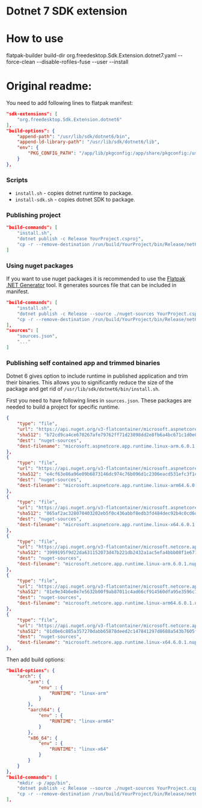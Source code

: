 # Dotnet 7 SDK extension

# How to use
flatpak-builder build-dir org.freedesktop.Sdk.Extension.dotnet7.yaml --force-clean --disable-rofiles-fuse --user --install

# Original readme:
You need to add following lines to flatpak manifest:
```json
"sdk-extensions": [
    "org.freedesktop.Sdk.Extension.dotnet6"
],
"build-options": {
    "append-path": "/usr/lib/sdk/dotnet6/bin",
    "append-ld-library-path": "/usr/lib/sdk/dotnet6/lib",
    "env": {
        "PKG_CONFIG_PATH": "/app/lib/pkgconfig:/app/share/pkgconfig:/usr/lib/pkgconfig:/usr/share/pkgconfig:/usr/lib/sdk/dotnet6/lib/pkgconfig"
    }
},
```

###  Scripts
* `install.sh` - copies dotnet runtime to package.
* `install-sdk.sh` - copies dotnet SDK to package.

### Publishing project

```json
"build-commands": [
    "install.sh",
    "dotnet publish -c Release YourProject.csproj",
    "cp -r --remove-destination /run/build/YourProject/bin/Release/net6.0/publish/ /app/bin/",
]
```

### Using nuget packages
If you want to use nuget packages it is recommended to use the [Flatpak .NET Generator](https://github.com/flatpak/flatpak-builder-tools/tree/master/dotnet) tool. It generates sources file that can be included in manifest.

```json
"build-commands": [
    "install.sh",
    "dotnet publish -c Release --source ./nuget-sources YourProject.csproj",
    "cp -r --remove-destination /run/build/YourProject/bin/Release/net6.0/publish/ /app/bin/"
],
"sources": [
    "sources.json",
    "..."
]
```

### Publishing self contained app and trimmed binaries
Dotnet 6 gives option to include runtime in published application and trim their binaries. This allows you to significantly reduce the size of the package and get rid of `/usr/lib/sdk/dotnet6/bin/install.sh`. 

First you need to have following lines in `sources.json`. These packages are needed to build a project for specific runtime. 

```json
{
    "type": "file",
    "url": "https://api.nuget.org/v3-flatcontainer/microsoft.aspnetcore.app.runtime.linux-arm/6.0.1/microsoft.aspnetcore.app.runtime.linux-arm.6.0.1.nupkg",
    "sha512": "b72cd9ca4ce670267afe79762ff71d23898dd2e8fb6a4bc671c1d0e0e0c06be57c5670014b4a83875343f09e0977a68a3b8da1ccf56239d76fad22115300e150",
    "dest": "nuget-sources",
    "dest-filename": "microsoft.aspnetcore.app.runtime.linux-arm.6.0.1.nupkg"
},
{
    "type": "file",
    "url": "https://api.nuget.org/v3-flatcontainer/microsoft.aspnetcore.app.runtime.linux-arm64/6.0.1/microsoft.aspnetcore.app.runtime.linux-arm64.6.0.1.nupkg",
    "sha512": "e4cf63e86a96e09b6873146dc974c76b096d1c2306eacd531efc3f1cee9f2be13a4b897b326341b3d081598e93f9d34fa67fe9e8a54e3ea2949dc4568c7e550e",
    "dest": "nuget-sources",
    "dest-filename": "microsoft.aspnetcore.app.runtime.linux-arm64.6.0.1.nupkg"
},
{
    "type": "file",
    "url": "https://api.nuget.org/v3-flatcontainer/microsoft.aspnetcore.app.runtime.linux-x64/6.0.1/microsoft.aspnetcore.app.runtime.linux-x64.6.0.1.nupkg",
    "sha512": "865af2ac328070403202eb5f0c436abbf8edb3fd484dec92b4c0cd6d42d36c8c7e396bc9bfd13cd0b6f877baf72b3fbfb0b425a794711dbab4b0297b20143ce5",
    "dest": "nuget-sources",
    "dest-filename": "microsoft.aspnetcore.app.runtime.linux-x64.6.0.1.nupkg"
},
{
    "type": "file",
    "url": "https://api.nuget.org/v3-flatcontainer/microsoft.netcore.app.runtime.linux-arm/6.0.1/microsoft.netcore.app.runtime.linux-arm.6.0.1.nupkg",
    "sha512": "3999195f9d22da631152073d47b221db2432a1ac5efa4bbb08f1e6716e95365150a69aeb754c9e1da277c447d29af0deb626226ae63171f27b47d777028217d5",
    "dest": "nuget-sources",
    "dest-filename": "microsoft.netcore.app.runtime.linux-arm.6.0.1.nupkg"
},
{
    "type": "file",
    "url": "https://api.nuget.org/v3-flatcontainer/microsoft.netcore.app.runtime.linux-arm64/6.0.1/microsoft.netcore.app.runtime.linux-arm64.6.0.1.nupkg",
    "sha512": "81e9e34b6e8e7e5632b00f9ab87011c4ad66cf914560dfa95e3596c7a79dc9b310f7f592d4affe4f06dc80fd43214b13023d5c6f6f2caa893dadc7814afa90c5",
    "dest": "nuget-sources",
    "dest-filename": "microsoft.netcore.app.runtime.linux-arm64.6.0.1.nupkg"
},
{
    "type": "file",
    "url": "https://api.nuget.org/v3-flatcontainer/microsoft.netcore.app.runtime.linux-x64/6.0.1/microsoft.netcore.app.runtime.linux-x64.6.0.1.nupkg",
    "sha512": "01d0e6c885a357270dabb65878deed2c147841297d8688a543b7605f4704d2507c70f86f825a59a975ff7789a4b74677262947fc97a7a25f23556292266b50ef",
    "dest": "nuget-sources",
    "dest-filename": "microsoft.netcore.app.runtime.linux-x64.6.0.1.nupkg"
},
```

Then add build options:

```json
"build-options": {
    "arch": {
        "arm": {
            "env" : {
                "RUNTIME": "linux-arm"
            }
        },
        "aarch64": {
            "env" : {
                "RUNTIME": "linux-arm64"
            }
        },
        "x86_64": {
            "env" : {
                "RUNTIME": "linux-x64"
            }
        }
    }
},
"build-commands": [
    "mkdir -p /app/bin",
    "dotnet publish -c Release --source ./nuget-sources YourProject.csproj --runtime $RUNTIME --self-contained true",
    "cp -r --remove-destination /run/build/YourProject/bin/Release/net6.0/$RUNTIME/publish/* /app/bin/",
],
```
